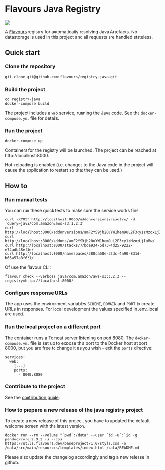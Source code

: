 # Flavours Java Registry

![](https://github.com/flavours/documentation/workflows/CI/badge.svg)

A [Flavours](https://www.flavours.dev) registry for automatically resolving Java Artefacts. No datastorage is used in this project and all requests are handled stateless. 


## Quick start

### Clone the repository

```
git clone git@github.com:flavours/registry-java.git
```

### Build the project

```
cd registry-java
docker-compose build
```

The project includes a ``web`` service, running the Java code.
See the ``docker-compose.yml`` file for details.

### Run the project

```
docker-compose up
````

Containers for the registry will be launched. The project can be reached at http://localhost:8000.

Hot-reloading is enabled (i.e. changes to the Java code in the project will cause the application to restart so that they 
can be used.)


## How to

### Run manual tests

You can run these quick tests to make sure the service works fine.

```
curl -XPOST http://localhost:8000/addonversions/resolve/ -d 'query=java/com.amazon/aws-s3:1.2.3'
curl http://localhost:8000/addonversions/amF2YS9jb20uYW1hem9uL2F3cy1zMzoxLjIuMw/
curl http://localhost:8000/addons/amF2YS9jb20uYW1hem9uL2F3cy1zMzoxLjIuMw/
curl http://localhost:8000/stacks/77bde934-5d73-4d25-9222-e74adb48ef3e/
curl http://localhost:8000/namespaces/380ca58e-32dc-4a90-831d-b63a57a8f621/
```

Of use the flavour CLI:

```
flavour check --verbose java/com.amazon/aws-s3:1.2.3 --registry=http://localhost:8000/
```


### Configure response URLs
The app uses the environment variables `SCHEME`, `DOMAIN` and `PORT` to create URLs in responses. For local development
the values specified in .env_local are used.  

### Run the local project on a different port

The container runs a Tomcat server listening on port 8080. The ``docker-compose.yml`` file is set up to
expose this port to the Docker host at port 8000, but you are free to change it as you wish - edit the ``ports`` directive:

```
services:
  web:
    [...]
    ports: 
      - 8000:8080
```

### Contribute to the project

See the [contribution guide](https://github.com/flavours/getting-started-with-spring-boot/blob/master/CONTRIBUTING.md).

### How to prepare a new release of the java registry project
To create a new release of this project, you have to updated the default welcome screen with the latest version.

```
docker run --rm --volume "`pwd`:/data" --user `id -u`:`id -g` pandoc/core:2.9.2 -s --css https://utils.flavours.dev/baseproject/1.0/style.css -o /data/src/main/resources/templates/index.html /data/README.md
```

Please also update the changelog accordingly and tag a new release in github.
